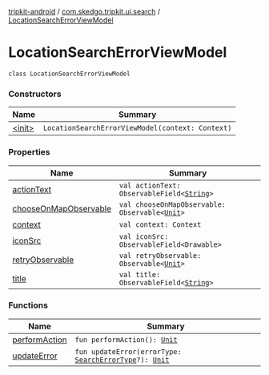 [tripkit-android](../../index.md) / [com.skedgo.tripkit.ui.search](../index.md) / [LocationSearchErrorViewModel](./index.md)

# LocationSearchErrorViewModel

`class LocationSearchErrorViewModel`

### Constructors

| Name | Summary |
|---|---|
| [&lt;init&gt;](-init-.md) | `LocationSearchErrorViewModel(context: Context)` |

### Properties

| Name | Summary |
|---|---|
| [actionText](action-text.md) | `val actionText: ObservableField<`[`String`](https://kotlinlang.org/api/latest/jvm/stdlib/kotlin/-string/index.html)`>` |
| [chooseOnMapObservable](choose-on-map-observable.md) | `val chooseOnMapObservable: Observable<`[`Unit`](https://kotlinlang.org/api/latest/jvm/stdlib/kotlin/-unit/index.html)`>` |
| [context](context.md) | `val context: Context` |
| [iconSrc](icon-src.md) | `val iconSrc: ObservableField<Drawable>` |
| [retryObservable](retry-observable.md) | `val retryObservable: Observable<`[`Unit`](https://kotlinlang.org/api/latest/jvm/stdlib/kotlin/-unit/index.html)`>` |
| [title](title.md) | `val title: ObservableField<`[`String`](https://kotlinlang.org/api/latest/jvm/stdlib/kotlin/-string/index.html)`>` |

### Functions

| Name | Summary |
|---|---|
| [performAction](perform-action.md) | `fun performAction(): `[`Unit`](https://kotlinlang.org/api/latest/jvm/stdlib/kotlin/-unit/index.html) |
| [updateError](update-error.md) | `fun updateError(errorType: `[`SearchErrorType`](../-search-error-type/index.md)`?): `[`Unit`](https://kotlinlang.org/api/latest/jvm/stdlib/kotlin/-unit/index.html) |
